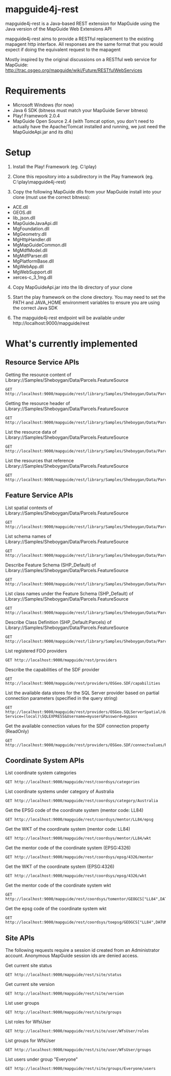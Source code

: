 mapguide4j-rest
===============

mapguide4j-rest is a Java-based REST extension for MapGuide using the Java version of the MapGuide Web Extensions API

mapguide4j-rest aims to provide a RESTful replacement to the existing mapagent http interface. All responses are the same format that you would expect if doing the equivalent request to the mapagent

Mostly inspired by the original discussions on a RESTful web service for MapGuide: http://trac.osgeo.org/mapguide/wiki/Future/RESTfulWebServices

Requirements
============

 - Microsoft Windows (for now)
 - Java 6 SDK (bitness must match your MapGuide Server bitness)
 - Play! Framework 2.0.4
 - MapGuide Open Source 2.4 (with Tomcat option, you don't need to actually have the Apache/Tomcat installed and running, we just need the MapGuideApi.jar and its dlls)

Setup
=====

1. Install the Play! Framework (eg. C:\play)

2. Clone this repository into a subdirectory in the Play framework (eg. C:\play\mapguide4j-rest)

3. Copy the following MapGuide dlls from your MapGuide install into your clone (must use the correct bitness):

 - ACE.dll
 - GEOS.dll
 - lib_json.dll
 - MapGuideJavaApi.dll
 - MgFoundation.dll
 - MgGeometry.dll
 - MgHttpHandler.dll
 - MgMapGuideCommon.dll
 - MgMdfModel.dll
 - MgMdfParser.dll
 - MgPlatformBase.dll
 - MgWebApp.dll
 - MgWebSupport.dll
 - xerces-c_3_1mg.dll

4. Copy MapGuideApi.jar into the lib directory of your clone

5. Start the play framework on the clone directory. You may need to set the PATH and JAVA_HOME environment variables to ensure you are using the correct Java SDK

6. The mapguide4j-rest endpoint will be available under http://localhost:9000/mapguide/rest

What's currently implemented
============================

Resource Service APIs
---------------------

Getting the resource content of Library://Samples/Sheboygan/Data/Parcels.FeatureSource

    GET http://localhost:9000/mapguide/rest/library/Samples/Sheboygan/Data/Parcels.FeatureSource/content

Getting the resource header of Library://Samples/Sheboygan/Data/Parcels.FeatureSource

    GET http://localhost:9000/mapguide/rest/library/Samples/Sheboygan/Data/Parcels.FeatureSource/header

List the resource data of Library://Samples/Sheboygan/Data/Parcels.FeatureSource

    GET http://localhost:9000/mapguide/rest/library/Samples/Sheboygan/Data/Parcels.FeatureSource/data
    
List the resources that reference Library://Samples/Sheboygan/Data/Parcels.FeatureSource

    GET http://localhost:9000/mapguide/rest/library/Samples/Sheboygan/Data/Parcels.FeatureSource/references
    
Feature Service APIs
--------------------

List spatial contexts of Library://Samples/Sheboygan/Data/Parcels.FeatureSource

    GET http://localhost:9000/mapguide/rest/library/Samples/Sheboygan/Data/Parcels.FeatureSource/spatialcontexts

List schema names of Library://Samples/Sheboygan/Data/Parcels.FeatureSource

    GET http://localhost:9000/mapguide/rest/library/Samples/Sheboygan/Data/Parcels.FeatureSource/schemas
    
Describe Feature Schema (SHP_Default) of Library://Samples/Sheboygan/Data/Parcels.FeatureSource

    GET http://localhost:9000/mapguide/rest/library/Samples/Sheboygan/Data/Parcels.FeatureSource/schema/SHP_Default
    
List class names under the Feature Schema (SHP_Default) of Library://Samples/Sheboygan/Data/Parcels.FeatureSource

    GET http://localhost:9000/mapguide/rest/library/Samples/Sheboygan/Data/Parcels.FeatureSource/schema/SHP_Default/classes
    
Describe Class Definition (SHP_Default:Parcels) of Library://Samples/Sheboygan/Data/Parcels.FeatureSource

    GET http://localhost:9000/mapguide/rest/library/Samples/Sheboygan/Data/Parcels.FeatureSource/schema/SHP_Default/Parcels

List registered FDO providers

    GET http://localhost:9000/mapguide/rest/providers

Describe the capabilities of the SDF provider

    GET http://localhost:9000/mapguide/rest/providers/OSGeo.SDF/capabilities

List the available data stores for the SQL Server provider based on partial connection parameters (specified in the query string)

    GET http://localhost:9000/mapguide/rest/providers/OSGeo.SQLServerSpatial/datastores?Service=(local)\SQLEXPRESS&Username=myuser&Password=mypass

Get the available connection values for the SDF connection property (ReadOnly)

    GET http://localhost:9000/mapguide/rest/providers/OSGeo.SDF/connectvalues/ReadOnly

Coordinate System APIs
----------------------

List coordinate system categories

    GET http://localhost:9000/mapguide/rest/coordsys/categories
    
List coordinate systems under category of Australia

    GET http://localhost:9000/mapguide/rest/coordsys/category/Australia

Get the EPSG code of the coordinate system (mentor code: LL84)

    GET http://localhost:9000/mapguide/rest/coordsys/mentor/LL84/epsg
    
Get the WKT of the coordinate system (mentor code: LL84)

    GET http://localhost:9000/mapguide/rest/coordsys/mentor/LL84/wkt
    
Get the mentor code of the coordinate system (EPSG:4326)

    GET http://localhost:9000/mapguide/rest/coordsys/epsg/4326/mentor
    
Get the WKT of the coordinate system (EPSG:4326)

    GET http://localhost:9000/mapguide/rest/coordsys/epsg/4326/wkt
    
Get the mentor code of the coordinate system wkt

    GET http://localhost:9000/mapguide/rest/coordsys/tomentor/GEOGCS["LL84",DATUM["WGS84",SPHEROID["WGS84",6378137.000,298.25722293]],PRIMEM["Greenwich",0],UNIT["Degree",0.01745329251994]]
    
Get the epsg code of the coordinate system wkt

    GET http://localhost:9000/mapguide/rest/coordsys/toepsg/GEOGCS["LL84",DATUM["WGS84",SPHEROID["WGS84",6378137.000,298.25722293]],PRIMEM["Greenwich",0],UNIT["Degree",0.01745329251994]]


Site APIs
---------

The following requests require a session id created from an Administrator account. Anonymous MapGuide session ids are denied access.

Get current site status

    GET http://localhost:9000/mapguide/rest/site/status

Get current site version

    GET http://localhost:9000/mapguide/rest/site/version

List user groups

    GET http://localhost:9000/mapguide/rest/site/groups

List roles for WfsUser

    GET http://localhost:9000/mapguide/rest/site/user/WfsUser/roles

List groups for WfsUser

    GET http://localhost:9000/mapguide/rest/site/user/WfsUser/groups

List users under group "Everyone"

    GET http://localhost:9000/mapguide/rest/site/groups/Everyone/users